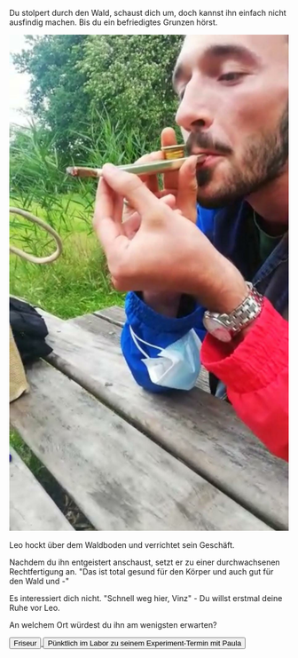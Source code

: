 Du stolpert durch den Wald, schaust dich um, doch kannst ihn einfach nicht ausfindig machen.
Bis du ein befriedigtes Grunzen hörst.

<img src="img/kiffen.jpg">

Leo hockt über dem Waldboden und verrichtet sein Geschäft.

Nachdem du ihn entgeistert anschaust, setzt er zu einer durchwachsenen Rechtfertigung an.
"Das ist total gesund für den Körper und auch gut für den Wald und -"

Es interessiert dich nicht. "Schnell weg hier, Vinz" - Du willst erstmal deine Ruhe vor Leo.

An welchem Ort würdest du ihn am wenigsten erwarten?


<a href="/leonardkestelistweg.github.io/friseur">
<button>Friseur</button>
</a>
<a href="/leonardkestelistweg.github.io/paula">
<button>Pünktlich im Labor zu seinem Experiment-Termin mit Paula</button>
</a>